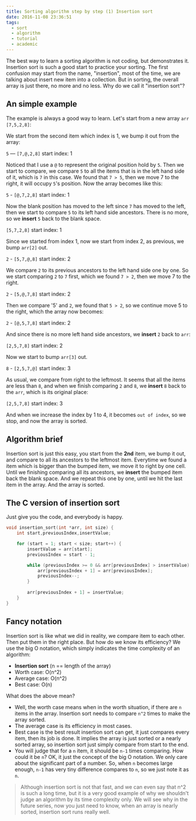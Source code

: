 ```yaml
---
title: Sorting algorithm step by step (1) Insertion sort
date: 2016-11-08 23:36:51
tags:
  - sort
  - algorithm
  - tutorial
  - academic
---
```

The best way to learn a sorting algorithm is not coding, but demonstrates it. Insertion sort is such a good start to practice your sorting. The first confusion may start from the name, "insertion", most of the time, we are talking about insert new item into a collection. But in sorting, the overall array is just there, no more and no less. Why do we call it "insertion sort"?

<!--more-->

## An simple example

The example is always a good way to learn. Let's start from a new array `arr` `[7,5,2,8]`:

We start from the second item which index is 1, we bump it out from the array:

`5`  — `[7,@,2,8]`   start index: 1

Noticed that I use a `@` to represent the original position hold by `5`. Then we start to compare, we compare `5` to all the items that is in the left hand side of it, which is `7` in this case. We found that `7 > 5`, then we move 7 to the right, it will occupy `5`'s position. Now the array becomes like this:

`5` - `[@,7,2,8]`   start index: 1

Now the blank position has moved to the left since `7` has moved to the left, then we start to compare `5` to its left hand side ancestors. There is no more, so we **insert** `5` back to the blank space.

`[5,7,2,8]`   start index: 1

Since we started from index 1, now we start from index 2, as previous, we bump `arr[2]` out.

`2` - `[5,7,@,8]`   start index: 2

We compare `2` to its previous ancestors to the left hand side one by one. So we start comparing `2` to `7` first, which we found `7 > 2`, then we move 7 to the right.

`2` - `[5,@,7,8]`   start index: 2

Then we compare '5' and `2`, we found that `5 > 2`, so we continue move 5 to the right, which the array now becomes:

`2` - `[@,5,7,8]`   start index: 2

And since there is no more left hand side ancestors, we **insert** `2` back to `arr`:

`[2,5,7,8]` start index: 2

Now we start to bump `arr[3]` out.

`8` - `[2,5,7,@]`   start index: 3

As usual, we compare from right to the leftmost. It seems that all the items are less than `8`, and when we finish comparing `2` and `8`, we **insert** `8` back to the `arr`, which is its original place:

`[2,5,7,8]`   start index: 3

And when we increase the index by 1 to 4, it becomes `out of index`, so we stop, and now the array is sorted.

## Algorithm brief

Insertion sort is just this easy, you start from the **2nd** item, we bump it out, and compare to all its ancestors to the leftmost item. Everytime we found a item which is bigger than the bumped item, we move it to right by one cell. Until we finishing comparing all its ancestors, we **insert** the bumped item back the blank space. And we repeat this one by one, until we hit the last item in the array. And the array is sorted.

## The C version of insertion sort 

Just give you the code, and everybody is happy.

```c
void insertion_sort(int *arr, int size) {
    int start,previousIndex,insertValue;

    for (start = 1; start < size; start++) {
        insertValue = arr[start];
        previousIndex = start - 1;

        while (previousIndex >= 0 && arr[previousIndex] > insertValue) {
            arr[previousIndex + 1] = arr[previousIndex];
            previousIndex--;
        }
        
        arr[previousIndex + 1] = insertValue;
    }
}
```

## Fancy notation

Insertion sort is like what we did in reality, we compare item to each other. Then put them in the right place. But how do we know its efficiency? We use the big O notation, which simply indicates the time complexity of an algorithm:

- **Insertion sort** (n == length of the array)
- Worth case: O(n^2)
- Average case: O(n^2)
- Best case: O(n)

What does the above mean? 
- Well, the worth case means when in the worth situation, if there are `n` items in the array. Insertion sort needs to compare `n^2` times to make the array sorted. 
- The average case is its efficiency in most cases. 
- Best case is the best result insertion sort can get, it just compares every item, then its job is done. It implies the array is just sorted or a nearly sorted array, so insertion sort just simply compare from start to the end. 
- You will judge that for a `n` item, it should be `n-1` times comparing. How could it be `n`? OK, it just the concept of the big O notation. We only care about the significant part of a number. So, when `n` becomes large enough, `n-1` has very tiny difference compares to `n`, so we just note it as `n`.

> Although insertion sort is not that fast, and we can even say that n^2 is such a long time, but it is a very good example of why we shouldn't judge an algorithm by its time complexity only. We will see why in the future series, now you just need to know, when an array is nearly sorted, insertion sort runs really well.
